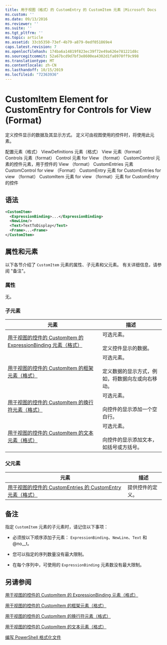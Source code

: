 ```yaml
---
title: 用于视图（格式）的 CustomEntry 的 CustomItem 元素 |Microsoft Docs
ms.custom: ''
ms.date: 09/13/2016
ms.reviewer: ''
ms.suite: ''
ms.tgt_pltfrm: ''
ms.topic: article
ms.assetid: 33cb5350-73ef-4b79-a879-0edf051869e4
caps.latest.revision: 7
ms.openlocfilehash: 174ba6a14819f823ec39f72e49a626e781221d8c
ms.sourcegitcommit: 52a67bcd9d7bf3e8600ea4302d1fa8970ff9c998
ms.translationtype: MT
ms.contentlocale: zh-CN
ms.lasthandoff: 10/15/2019
ms.locfileid: "72363936"
---
```

# <a name="customitem-element-for-customentry-for-controls-for-view-format"></a>CustomItem Element for CustomEntry for Controls for View (Format)

定义控件显示的数据及其显示方式。 定义可由视图使用的控件时，将使用此元素。

配置元素（格式） ViewDefinitions 元素（格式） View 元素（format） Controls 元素（format） Control 元素 for View （format） CustomControl 元素的控件元素，用于控件的 View （format） CustomEntries 元素CustomControl for view （Format） CustomEntry 元素 for CustomEntries for view （format） CustomItem 元素 for view （format）元素 for CustomEntry 的控件

## <a name="syntax"></a>语法

```xml
<CustomItem>
  <ExpressionBinding>...</ExpressionBinding>
  <NewLine/>
  <Text>TextToDisplay</Text>
  <Frame>...<Frame>
</CustomItem>
```

## <a name="attributes-and-elements"></a>属性和元素

以下各节介绍了 `CustomItem` 元素的属性、子元素和父元素。 有关详细信息，请参阅 "备注"。

### <a name="attributes"></a>属性

无。

### <a name="child-elements"></a>子元素

|元素|描述|
|-------------|-----------------|
|[用于视图的控件的 CustomItem 的 ExpressionBinding 元素（格式）](./expressionbinding-element-for-customitem-for-controls-for-view-format.md)|可选元素。<br /><br /> 定义控件显示的数据。|
|[用于视图的控件的 CustomItem 的框架元素（格式）](./frame-element-for-customitem-for-controls-for-view-format.md)|可选元素。<br /><br /> 定义数据的显示方式，例如，将数据向左或向右移动。|
|[用于视图的控件的 CustomItem 的换行符元素（格式）](./newline-element-for-customitem-for-controls-for-view-format.md)|可选元素。<br /><br /> 向控件的显示添加一个空白行。|
|[用于视图的控件的 CustomItem 的文本元素（格式）](./text-element-for-customitem-for-controls-for-view-format.md)|可选元素。<br /><br /> 向控件的显示添加文本，如括号或方括号。|

### <a name="parent-elements"></a>父元素

|元素|描述|
|-------------|-----------------|
|[用于视图的控件的 CustomEntries 的 CustomEntry 元素（格式）](./customentry-element-for-customentries-for-controls-for-view-format.md)|提供控件的定义。|

## <a name="remarks"></a>备注

指定 `CustomItem` 元素的子元素时，请记住以下事项：

- 必须按以下顺序添加子元素： `ExpressionBinding`、`NewLine`、`Text` 和 @no__t。

- 您可以指定的序列数量没有最大限制。

- 在每个序列中，可使用的 `ExpressionBinding` 元素数没有最大限制。

## <a name="see-also"></a>另请参阅

[用于视图的控件的 CustomItem 的 ExpressionBinding 元素（格式）](./expressionbinding-element-for-customitem-for-controls-for-view-format.md)

[用于视图的控件的 CustomItem 的框架元素（格式）](./frame-element-for-customitem-for-controls-for-view-format.md)

[用于视图的控件的 CustomItem 的换行符元素（格式）](./newline-element-for-customitem-for-controls-for-view-format.md)

[用于视图的控件的 CustomItem 的文本元素（格式）](./text-element-for-customitem-for-controls-for-view-format.md)

[编写 PowerShell 格式化文件](./writing-a-powershell-formatting-file.md)
